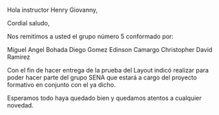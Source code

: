 Hola instructor Henry Giovanny,

Cordial saludo,

Nos remitimos a usted el grupo número 5 conformado por:

Miguel Angel Bohada
Diego Gomez
Edinson Camargo
Christopher David Ramirez

Con el fin de hacer entrega de la prueba del Layout indicó realizar para poder hacer parte del grupo SENA que estará a cargo del proyecto formativo en conjunto con el ya dicho.

Esperamos todo haya quedado bien y quedamos atentos a cualquier novedad.